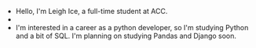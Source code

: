 - Hello, I'm Leigh Ice, a full-time student at ACC.
- 
- I'm interested in a career as a python developer, so I'm studying Python and a bit of SQL. I'm planning on studying Pandas and Django soon.
